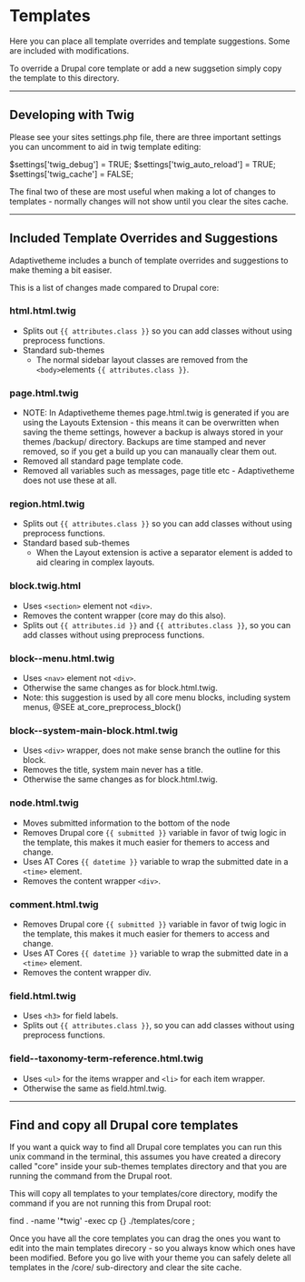 # Templates

Here you can place all template overrides and template suggestions. Some are included with modifications.

To override a Drupal core template or add a new suggsetion simply copy the template to this directory.

---

## Developing with Twig

Please see your sites settings.php file, there are three important settings you can uncomment to aid in twig template editing:

$settings['twig_debug'] = TRUE;
$settings['twig_auto_reload'] = TRUE;
$settings['twig_cache'] = FALSE;

The final two of these are most useful when making a lot of changes to templates - normally changes will not show until you clear the sites cache.

---

## Included Template Overrides and Suggestions

Adaptivetheme includes a bunch of template overrides and suggestions to make theming a bit easiser.

This is a list of changes made compared to Drupal core:

### html.html.twig
* Splits out `{{ attributes.class }}` so you can add classes without using preprocess functions.
* Standard sub-themes
  * The normal sidebar layout classes are removed from the `<body>`elements `{{ attributes.class }}`.

### page.html.twig
* NOTE: In Adaptivetheme themes page.html.twig is generated if you are using the Layouts Extension - this means it can be overwritten when saving the theme settings, however a backup is always stored in your themes /backup/ directory. Backups are time stamped and never removed, so if you get a build up you can manaually clear them out.
* Removed all standard page template code.
* Removed all variables such as messages, page title etc - Adaptivetheme does not use these at all.

### region.html.twig
* Splits out `{{ attributes.class }}` so you can add classes without using preprocess functions.
* Standard based sub-themes
  * When the Layout extension is active a separator element is added to aid clearing in complex layouts.

### block.twig.html
* Uses `<section>` element not `<div>`.
* Removes the content wrapper (core may do this also).
* Splits out `{{ attributes.id }}` and `{{ attributes.class }}`, so you can add classes without using preprocess functions.

### block--menu.html.twig
* Uses `<nav>` element not `<div>`.
* Otherwise the same changes as for block.html.twig.
* Note: this suggestion is used by all core menu blocks, including system menus, @SEE at_core_preprocess_block()

### block--system-main-block.html.twig
* Uses `<div>` wrapper, does not make sense branch the outline for this block.
* Removes the title, system main never has a title.
* Otherwise the same changes as for block.html.twig.

### node.html.twig
* Moves submitted information to the bottom of the node
* Removes Drupal core `{{ submitted }}` variable in favor of twig logic in the template, this makes it much easier for themers to access and change.
* Uses AT Cores `{{ datetime }}` variable to wrap the submitted date in a `<time>` element.
* Removes the content wrapper `<div>`.

### comment.html.twig
* Removes Drupal core `{{ submitted }}` variable in favor of twig logic in the template, this makes it much easier for themers to access and change.
* Uses AT Cores `{{ datetime }}` variable to wrap the submitted date in a `<time>` element.
* Removes the content wrapper div.

### field.html.twig
* Uses `<h3>` for field labels.
* Splits out `{{ attributes.class }}`, so you can add classes without using preprocess functions.

### field--taxonomy-term-reference.html.twig
* Uses `<ul>` for the items wrapper and `<li>` for each item wrapper.
* Otherwise the same as field.html.twig.

---

## Find and copy all Drupal core templates

If you want a quick way to find all Drupal core templates you can run this unix command in the terminal, this assumes you have created a direcory called "core" inside your sub-themes templates directory and that you are running the command from the Drupal root.

This will copy all templates to your templates/core directory, modify the command if you are not running this from Drupal root:

find . -name '*twig' -exec cp {} ./templates/core  \;

Once you have all the core templates you can drag the ones you want to edit into the main templates direcory - so you always know which ones have been modified. Before you go live with your theme you can safely delete all templates in the /core/ sub-directory and clear the site cache.

